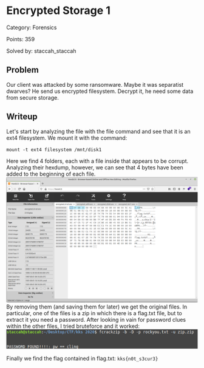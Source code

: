 # Encrypted Storage 1
Category: Forensics

Points: 359

Solved by: staccah_staccah

## Problem

Our client was attacked by some ransomware. Maybe it was separatist dwarves?
He send us encrypted filesystem. Decrypt it, he need some data from secure storage.

## Writeup

Let's start by analyzing the file with the file command and see that it is an ext4 filesystem.
We mount it with the command:
```
mount -t ext4 filesystem /mnt/disk1
```
Here we find 4 folders, each with a file inside that appears to be corrupt.
Analyzing their hexdump, however, we can see that 4 bytes have been added to the beginning of each file.
![hexedit](./hexedit.png)
By removing them (and saving them for later) we get the original files.
In particular, one of the files is a zip in which there is a flag.txt file, but to extract it you need a password.
After looking in vain for password clues within the other files, I tried bruteforce and it worked:
![rockyou](./rockyou.png)

Finally we find the flag contained in flag.txt: `kks{n0t_s3cur3}`
